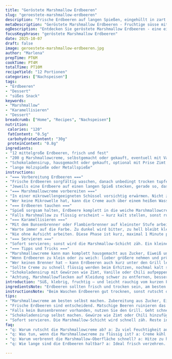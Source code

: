 ```yaml
---
title: "Geröstete Marshmallow Erdbeeren"
slug: "geroestete-marshmallow-erdbeeren"
description: "Frische Erdbeeren auf langen Spießen, eingehüllt in zart geschmolzene und leicht karamellisierte Marshmallowcreme – eine Kombination aus süßer Stickigkeit und fruchtiger Frische. Statt Marshmallow Fluff benutze ich oft hausgemachte Marshmallowcreme mit Vanilleschote, bringt mehr Charakter. Beim Anzünden lieber mit dem Bunsenbrenner arbeiten, leicht schwenken, bis die Oberfläche goldbraun sprudelt. Achtung vor zu viel Hitze, das verbrennt schnell und wird hart. Ein Hauch von Chili im Schokoladensirup macht’s spannend. Schnell servieren, sonst zieht die Süße zu stark in die Beeren ein. Klassiker wurde hier mit Zimt ersetzt – überraschend gut."
metaDescription: "Geröstete Marshmallow Erdbeeren - Fruchtige süsse mit rauchigem Aroma. Ihre nächste Sommerparty wird unvergesslich."
ogDescription: "Entdecken Sie geröstete Marshmallow Erdbeeren - eine einzigartige Kombination aus Süße und Frucht."
focusKeyphrase: "geröstete Marshmallow Erdbeeren"
date: 2025-10-07
draft: false
image: geroestete-marshmallow-erdbeeren.jpg
author: "Marlena"
prepTime: PT6M
cookTime: PT4M
totalTime: PT10M
recipeYield: "12 Portionen"
categories: ["Nachspeisen"]
tags:
- "Erdbeeren"
- "Dessert"
- "süßes Snack"
keywords:
- "Marshmallow"
- "Karamellisieren"
- "Dessert"
breadcrumb: ["Home", "Recipes", "Nachspeisen"]
nutrition: 
 calories: "120"
 fatContent: "0.5g"
 carbohydrateContent: "30g"
 proteinContent: "0.8g"
ingredients:
- "12 mittelgroße Erdbeeren, frisch und fest"
- "200 g Marshmallowcreme, selbstgemacht oder gekauft, eventuell mit Vanilleextrakt"
- "Schokoladensirup, hausgemacht oder gekauft, optional mit Prise Zimt und Chili"
- "lange Holzspieße oder Metallspieße"
instructions:
- "=== Vorbereitung Erdbeeren ==="
- "Frische Erdbeeren sorgfältig waschen, danach unbedingt trocken tupfen oder leicht an der Luft trocknen lassen bis keine Feuchtigkeit mehr sichtbar ist. Feuchte Beeren lassen die Marshmallowcreme abrutschen, besser nicht riskieren."
- "Jeweils eine Erdbeere auf einen langen Spieß stecken, gerade so, dass sie sicher hält und nicht wackelt bei der Arbeit."
- "=== Marshmallowcreme vorbereiten ==="
- "In einer mikrowellengeeigneten Schüssel vorsichtig erwärmen. Nicht zu lange, maximal 20 Sekunden bei niedriger Leistung; die Masse sollte weich und streichfähig werden, aber nicht flüssig. Zwischenzeitlich mit einem stabilen Löffel oder Spatel kräftig auflockern, damit keine Klumpen entstehen."
- "Wer keine Mikrowelle hat, kann die Creme auch über einem heißen Wasserbad unter Rühren erwärmen – Geduld!"
- "=== Erdbeeren tauchen ==="
- "Spieß sorgsam halten, Erdbeere komplett in die weiche Marshmallowcreme eintauchen. Langsam drehen, damit eine gleichmäßige Schicht entsteht. Sollte zu viel Creme hängen bleiben, spachtle mit einem Löffel vorsichtig nach."
- "Falls Marshmallow zu flüssig erscheint – kurz kalt stellen, sonst rutscht sie ab."
- "=== Karamellisieren ==="
- "Mit dem Bunsenbrenner oder Flambierbrenner auf kleinster Stufe arbeiten. Flamme nie zu lange auf eine Stelle halten. Bewegung ist wichtig – langsam drehen und Schwenken bis die Oberfläche Blasen wirft, leicht karamellisiert, goldbraun wird. Riecht süßlich, die Farbe verändert sich spürbar."
- "Warte immer auf die Farbe. Zu dunkel wird bitter, zu hell bleibt klebrig, nicht richtig gebräunt."
- "Nie ohne Aufsicht arbeiten. Diese Phase ist kurz, maximal 1 Minute pro Spieß. Am Anfang vorsichtig üben."
- "=== Servieren ==="
- "Sofort servieren; sonst wird die Marshmallow-Schicht zäh. Ein kleiner Spritzer von Schokoladensirup auf die Platte oder direkt auf die Erdbeeren, gerne mit einer Prise Zimt oder Chili darin – gibt Spannung zum Süßen."
- "=== Tipps und Tricks ==="
- "Marshmallowcreme kann man komplett hausgemacht aus Zucker, Eiweiß und Gelatine machen. Geschmacklicher Unterschied enorm."
- "Wenn Erdbeeren zu klein oder zu weich: lieber größere nehmen und prüfen; matschige Beeren sind keine Option, verderben das Ergebnis."
- "Wer keinen Brenner hat – kann Erdbeeren auch kurz unter den Grill legen, allerdings Beobachtungspflicht. Marshmallow nicht antrocknen lassen."
- "Sollte Creme zu schnell flüssig werden beim Erhitzen, nochmal kalt stellen, dann etwas festiger."
- "Schokoladensirup mit Gewürzen wie Zimt, Vanille oder Chili aufpeppen, macht den Unterschied."
- "Achtung, Marshmallowflecken auf Kleidung schwer zu entfernen, besser Schürze anziehen."
introduction: "Süß, klebrig, fruchtig – und leicht rauchig vom kurzen Flambieren. Erdbeeren mit Marshmallow sind keine typische Kombination, aber gerade das ungewohnte Ergebnis ist interessant. Ich habe oft experimentiert, angefangen mit normalen Marshmallow Fluff, dann selbstgemachte Creme ausprobiert, Vanille, Zimt und sogar Chili – jeder Schritt bringt Geschichte. Man muss die Konsistenz und Farbe der Marshmallowcreme fühlen, nicht nur Minuten zählen; zu lange karamellisiert hart und wird bitter, zu kurz bleibt klebrig, zerläuft schnell. Am wichtigsten sind die Erdbeeren: mustergültig saftig und noch fest, außer die Süße zieht zu schnell weg oder Creme rutscht. Der Bunsenbrenner ist keine Spielerei – ein wichtiges Werkzeug für die karamellisierte Oberfläche. Ohne geht’s, aber Geschmack und Optik leiden. Perfekt als Snack, überraschend anders. Ich serviere gerne mit einem kleinen Aufstrich aus dunklem Schokoladensirup, mit Prise Zimt und Chili, das wirkt lecker."
ingredientsNote: "Erdbeeren sollten frisch und trocken sein, am besten mittelgroß, damit sie gut am Spieß halten. Frische hat oberste Priorität, da matschige Beeren die Cremeschicht zerstören. Marshmallowcreme selbst herzustellen lohnt sich – mit Zucker, Eiweiß, Vanille, und Gelatine bekommt man intensiveren Geschmack und bessere Textur als fertiger Fluff. Vanilleextrakt in der Creme bringt Tiefe, auch Zimt passt gut. Als Ersatz für Marshmallowcreme kann man fluffige Frischkäsecreme mit Puderzucker versuchen, ergibt süßliche Note, aber nicht karamellisierbar. Holzspieße vorher in Wasser legen, verhindern Brennen; Metallspieße sind stabiler aber heißer in der Hand. Schokoladensirup gibt Würze, durch Zugabe von Chili oder Zimt wird’s spannend. Safety beim Flambieren beachten – gut belüftete Umgebung, kein Windzug, keine brennbaren Stoffe. Wer keinen Bunsenbrenner hat, kann Ofengrill nutzen, aber kein kontrolliertes Ergebnis. Marshmallow unbedingt langsam erwärmen; zu heiß macht es zäh und klebt nur."
instructionsNote: "Beim Waschen Erdbeeren gut trocknen, sonst rutscht der Marshmallow ab. Die Cremeschicht darf nicht zu dünn sein, sonst fehlt die typische Karamellkruste. Beim Erwärmen des Marshmallows Fallen Acht geben – zu heiß und er wird hart oder zu flüssig. Ein leicht klebriger, aber stabiler Zustand ist entscheidend. Beim Tauchen geduldig drehen, nicht hastig arbeiten, damit nichts abfällt. Sicherheit beim Flambieren wichtig: leichte Flamme, nicht zu lange an einer Stelle, gleichmäßiges Drehen. Tipp: Brenner vorheizen und gut kontrollieren, plötzlich kann die Hitze wechseln. Geröstet sieht der Marshmallow blassgolden mit winzigen Bläschen weißlich aus. Dunkelbraun mahnen überkohlte Stellen, die bitter werden. Beim Servieren warm anbieten, dann schmeckt Marshmallow am besten, zieht sonst Feuchtigkeit der Erdbeere und wird zu zäh. Restliche Erdbeeren in sauberem Behälter kalt lagern, aber nicht zu lange. Schwierigkeit ist der Umgang mit Temperatur und Timing – Sensibilität für Farbe und Konsistenz bringen Routine. Sicherstellen, dass Hände hitzebeständig bleiben, Kaminhandschuhe nicht schaden."
tips:
- "Marshmallowcreme am besten selbst machen. Zubereitung aus Zucker, Eiweiß, Gelatine ergibt intensiveren Geschmack. Achten auf Konsistenz. Sollte streichfähig sein, aber nicht flüssig."
- "Frische Erdbeeren sind entscheidend. Matschige Beeren ruinieren das Rezept. Prüfen, ob sie fest sind. Größere Erdbeeren halten besser am Spieß und schmecken saftiger."
- "Falls kein Bunsenbrenner vorhanden, nutzen Sie den Grill. Geht schneller aber auch riskanter. Achten Sie auf konstante Kontrolle, um Verbrennungen zu vermeiden."
- "Schokoladensirup selbst machen. Gewürze wie Zimt oder Chili hinzufügen für mehr Geschmack. Achtung, mit Chili sparsam umgehen – es kann schnell zu scharf werden."
- "Sofort servieren. Die Marshmallow-Schicht wird schnell zäh. Reste in einem sauberen Behälter kühl lagern aber nicht zu lange, sonst wird die Textur leidglich."
faq:
- "q: Warum rutscht die Marshmallowcreme ab? a: Zu viel Feuchtigkeit auf Erdbeeren. Diese müssen gründlich abgetrocknet werden, bevor Sie eintauchen."
- "q: Was tun, wenn die Marshmallowcreme zu flüssig ist? a: Creme kühl stellen bis sie fester wird. Alternativ kurz aufschlagen, um Luft hinein zu bringen."
- "q: Warum verbrennt die Marshmallow-Oberfläche schnell? a: Hitze zu hoch oder längere Zeit auf einer Stelle. Immer in Bewegung bleiben und eine gleichmäßige Röstung anstreben."
- "q: Wie lange sind die Erdbeeren haltbar? a: Ideal frisch verzehren. In einem Behälter im Kühlschrank 1-2 Tage lagern, aber nicht länger. Marshmallow wird zäh."

---
```

